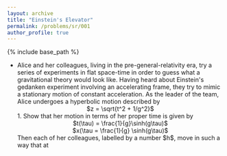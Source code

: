 ```yaml
---
layout: archive
title: "Einstein's Elevator"
permalink: /problems/sr/001
author_profile: true
---
```


{% include base_path %}

* Alice and her colleagues, living in the pre-general-relativity era, try a series of experiments in flat space-time in order to guess what a gravitational theory would look like. Having heard about Einstein's gedanken experiment involving an accelerating frame, they try to mimic a stationary motion of constant acceleration. As the leader of the team, Alice undergoes a hyperbolic motion described by <br>
    <center>
        $z = \sqrt{t^2 + 1/g^2}$
    </center>
    1. Show that her motion in terms of her proper time is given by
        <center>
            $t(\tau) = \frac{1}{g}\sinh(g\tau)$<br>
            $x(\tau = \frac{1}{g} \sinh(g\tau)$
        </center>
    Then each of her colleagues, labelled by a number $h$, move in such a way that at 

